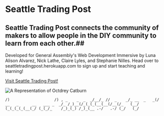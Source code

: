 # Seattle Trading Post #

Seattle Trading Post connects the community of makers to allow people in the DIY community to learn from each other.##
 -----------
Developed for General Assembly's Web Development Immersive by Luna Alison Alvarez, Nick Lathe, Claire Lyles, and Stephanie Nilles.
Head over to seattletradingpost.herokuapp.com to sign up and start teaching and learning!

[Visit Seattle Trading Post!](www.seattletradingpost.herokuapp.com)


![A Representation of Octdrey Catburn](http://octodex.github.com/images/octdrey-catburn.jpg)

`
                    /)                    /) ,
 _    _  _  _/__/_ //  _    _/_ __  _   _(/   __   _      __   ___ _  _/_
/_)__(/_(_(_(__(__(/__(/_   (__/ (_(_(_(_(__(_/ (_(_/_    /_)_(_) /_)_(__
                                                 .-/   .-/
                                                (_/   (_/
`